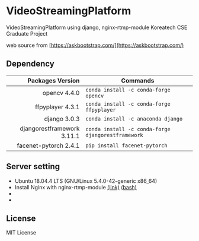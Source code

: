 # VideoStreamingPlatform
VideoStreamingPlatform using django, nginx-rtmp-module
Koreatech CSE Graduate Project

web source from [https://askbootstrap.com/](https://askbootstrap.com/)

## Dependency
| Packages Version | Commands |
|--:|---|
| opencv 4.4.0 | ```conda install -c conda-forge opencv``` |
|ffpyplayer 4.3.1 | ```conda install -c conda-forge ffpyplayer```|
| django 3.0.3 | ```conda install -c anaconda django```|
| djangorestframework 3.11.1 | ```conda install -c conda-forge djangorestframework```|
| facenet-pytorch 2.4.1 | ```pip install facenet-pytorch```|

## Server setting
- Ubuntu 18.04.4 LTS (GNU/Linux 5.4.0-42-generic x86_64)
- Install Nginx with nginx-rtmp-module [(link)](https://github.com/arut/nginx-rtmp-module) [(bash)](https://github.com/whitepurple/VideoStreamingPlatform/blob/master/install_nginx_with_rtmp_module.sh)
- 
- 



## License
MIT License
